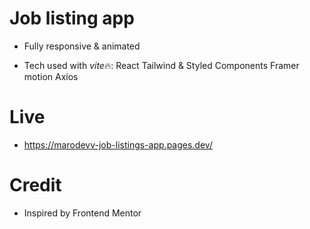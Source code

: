 # Job listing app

- Fully responsive & animated

- Tech used with *vite*🔥:
  React
  Tailwind & Styled Components
  Framer motion
  Axios

# Live

- https://marodevv-job-listings-app.pages.dev/

# Credit

- Inspired by Frontend Mentor
